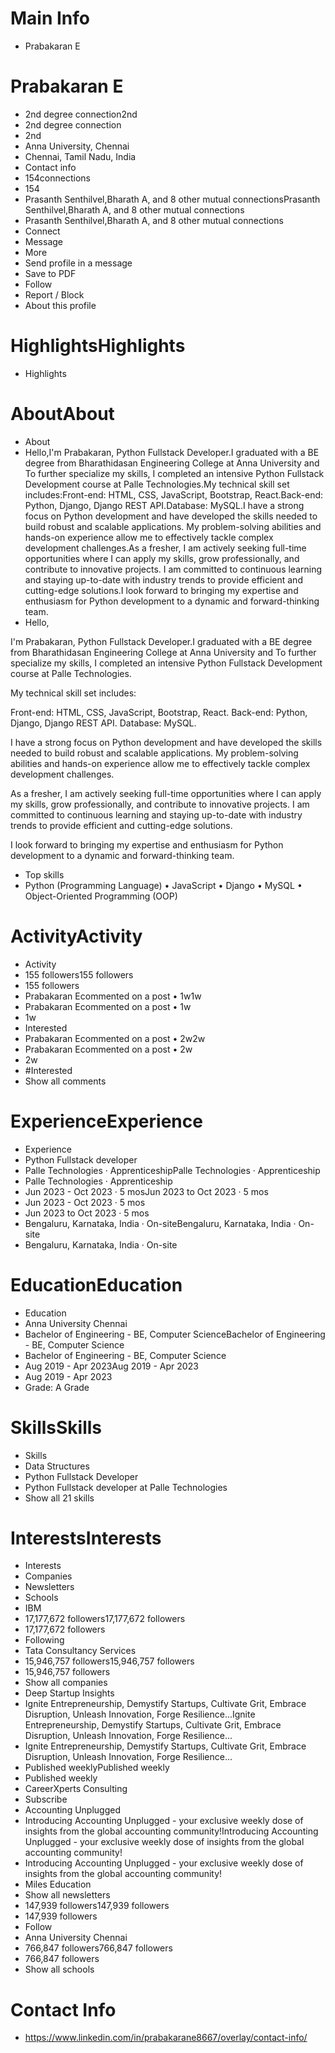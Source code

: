 # Main Info

- Prabakaran E

# Prabakaran E

- 2nd degree connection2nd
- 2nd degree connection
- 2nd
- Anna University, Chennai
- Chennai, Tamil Nadu, India
- Contact info
- 154connections
- 154
- Prasanth Senthilvel,Bharath A, and 8 other mutual connectionsPrasanth Senthilvel,Bharath A, and 8 other mutual connections
- Prasanth Senthilvel,Bharath A, and 8 other mutual connections
- Connect
- Message
- More
- Send profile in a message
- Save to PDF
- Follow
- Report / Block
- About this profile

# HighlightsHighlights

- Highlights

# AboutAbout

- About
- Hello,I'm Prabakaran, Python Fullstack Developer.I graduated with a BE degree from Bharathidasan Engineering College at Anna University and To further specialize my skills, I completed an intensive Python Fullstack Development course at Palle Technologies.My technical skill set includes:Front-end: HTML, CSS, JavaScript, Bootstrap, React.Back-end: Python, Django, Django REST API.Database: MySQL.I have a strong focus on Python development and have developed the skills needed to build robust and scalable applications. My problem-solving abilities and hands-on experience allow me to effectively tackle complex development challenges.As a fresher, I am actively seeking full-time opportunities where I can apply my skills, grow professionally, and contribute to innovative projects. I am committed to continuous learning and staying up-to-date with industry trends to provide efficient and cutting-edge solutions.I look forward to bringing my expertise and enthusiasm for Python development to a dynamic and forward-thinking team.
- Hello,

I'm Prabakaran, Python Fullstack Developer.I graduated with a BE degree from Bharathidasan Engineering College at Anna University and To further specialize my skills, I completed an intensive Python Fullstack Development course at Palle Technologies.

My technical skill set includes:

Front-end: HTML, CSS, JavaScript, Bootstrap, React.
Back-end: Python, Django, Django REST API.
Database: MySQL.


I have a strong focus on Python development and have developed the skills needed to build robust and scalable applications. My problem-solving abilities and hands-on experience allow me to effectively tackle complex development challenges.

As a fresher, I am actively seeking full-time opportunities where I can apply my skills, grow professionally, and contribute to innovative projects. I am committed to continuous learning and staying up-to-date with industry trends to provide efficient and cutting-edge solutions.

I look forward to bringing my expertise and enthusiasm for Python development to a dynamic and forward-thinking team.
- Top skills
- Python (Programming Language) • JavaScript • Django • MySQL • Object-Oriented Programming (OOP)

# ActivityActivity

- Activity
- 155 followers155 followers
- 155 followers
- Prabakaran Ecommented on a post • 1w1w
- Prabakaran Ecommented on a post • 1w
- 1w
- Interested
- Prabakaran Ecommented on a post • 2w2w
- Prabakaran Ecommented on a post • 2w
- 2w
- #Interested
- Show all comments

# ExperienceExperience

- Experience
- Python Fullstack developer
- Palle Technologies · ApprenticeshipPalle Technologies · Apprenticeship
- Palle Technologies · Apprenticeship
- Jun 2023 - Oct 2023 · 5 mosJun 2023 to Oct 2023 · 5 mos
- Jun 2023 - Oct 2023 · 5 mos
- Jun 2023 to Oct 2023 · 5 mos
- Bengaluru, Karnataka, India · On-siteBengaluru, Karnataka, India · On-site
- Bengaluru, Karnataka, India · On-site

# EducationEducation

- Education
- Anna University Chennai
- Bachelor of Engineering - BE, Computer ScienceBachelor of Engineering - BE, Computer Science
- Bachelor of Engineering - BE, Computer Science
- Aug 2019 - Apr 2023Aug 2019 - Apr 2023
- Aug 2019 - Apr 2023
- Grade: A Grade

# SkillsSkills

- Skills
- Data Structures
- Python Fullstack Developer
- Python Fullstack developer at Palle Technologies
- Show all 21 skills

# InterestsInterests

- Interests
- Companies
- Newsletters
- Schools
- IBM
- 17,177,672 followers17,177,672 followers
- 17,177,672 followers
- Following
- Tata Consultancy Services
- 15,946,757 followers15,946,757 followers
- 15,946,757 followers
- Show all companies
- Deep Startup Insights
- Ignite Entrepreneurship, Demystify Startups, Cultivate Grit, Embrace Disruption, Unleash Innovation, Forge Resilience...Ignite Entrepreneurship, Demystify Startups, Cultivate Grit, Embrace Disruption, Unleash Innovation, Forge Resilience...
- Ignite Entrepreneurship, Demystify Startups, Cultivate Grit, Embrace Disruption, Unleash Innovation, Forge Resilience...
- Published weeklyPublished weekly
- Published weekly
- CareerXperts Consulting
- Subscribe
- Accounting Unplugged
- Introducing Accounting Unplugged - your exclusive weekly dose of insights from the global accounting community!Introducing Accounting Unplugged - your exclusive weekly dose of insights from the global accounting community!
- Introducing Accounting Unplugged - your exclusive weekly dose of insights from the global accounting community!
- Miles Education
- Show all newsletters
- 147,939 followers147,939 followers
- 147,939 followers
- Follow
- Anna University Chennai
- 766,847 followers766,847 followers
- 766,847 followers
- Show all schools

# Contact Info

- https://www.linkedin.com/in/prabakarane8667/overlay/contact-info/

